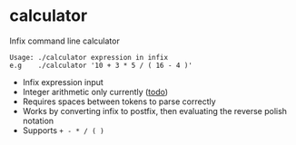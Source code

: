 # calculator
Infix command line calculator


```
Usage: ./calculator expression in infix
e.g    ./calculator '10 + 3 * 5 / ( 16 - 4 )'
```


* Infix expression input
* Integer arithmetic only currently ([todo](https://github.com/grit96/calculator/issues/3))
* Requires spaces between tokens to parse correctly
* Works by converting infix to postfix, then evaluating the reverse polish notation
* Supports `+ - * / ( )`
